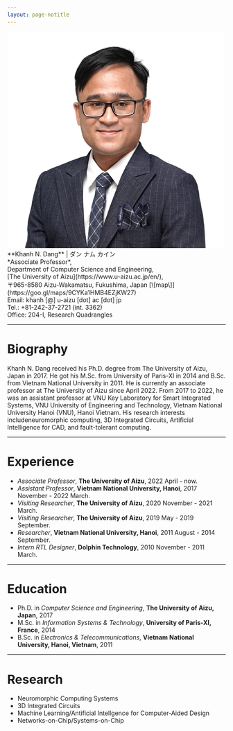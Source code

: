 ```yaml
---
layout: page-notitle
---
```


<img src="images/me_amory_tb.png" class="avatar" alt="Avatar">
<br>
**Khanh N. Dang**  |  ダン ナム カイン <br>
*Associate Professor*,  <br> Department of Computer Science and Engineering, <br>
[The University of Aizu](https://www.u-aizu.ac.jp/en/), <br> 
〒965-8580 Aizu-Wakamatsu, Fukushima,  Japan  [\[map\]](https://goo.gl/maps/9CYKa1HMB4EZjKW27)<br>
Email: khanh [@] u-aizu [dot] ac [dot] jp <br>
Tel.: +81-242-37-2721 (int. 3362) <br>
Office: 204-I, Research Quadrangles<br>



---

# Biography

Khanh N. Dang received his Ph.D. degree from The University of Aizu, Japan in 2017. He got his M.Sc. from University of Paris-XI in 2014 and B.Sc. from Vietnam National University in 2011. He is currently an associate professor at The University of Aizu since April 2022. From 2017 to 2022, he was an assistant professor at VNU Key Laboratory for Smart Integrated Systems, VNU University of Engineering and Technology, Vietnam National University Hanoi (VNU), Hanoi Vietnam.  His research interests includeneuromorphic computing, 3D Integrated Circuits, Artificial Intelligence  for CAD, and fault-tolerant computing.


---

#  Experience
- *Associate Professor*, **The University of Aizu**, 2022 April - now.
- *Assistant Professor*, **Vietnam National University, Hanoi**, 2017 November - 2022 March.
- *Visiting Researcher*, **The University of Aizu**, 2020 November - 2021 March.
- *Visiting Researcher*, **The University of Aizu**, 2019 May - 2019 September.
- *Researcher*, **Vietnam National University, Hanoi**, 2011 August - 2014 September.
- *Intern RTL Designer*, **Dolphin Technology**, 2010 November - 2011 March.

---
 
# Education 
- Ph.D. in *Computer Science and Engineering*, **The University of Aizu, Japan**, 2017
- M.Sc. in *Information Systems & Technology*, **University of Paris-XI, France**,  2014
- B.Sc. in *Electronics & Telecommunications*, **Vietnam National University, Hanoi, Vietnam**, 2011

---

# Research

- Neuromorphic Computing Systems
- 3D Integrated Circuits
- Machine Learning/Antificial Intellgence for Computer-Aided Design
- Networks-on-Chip/Systems-on-Chip

